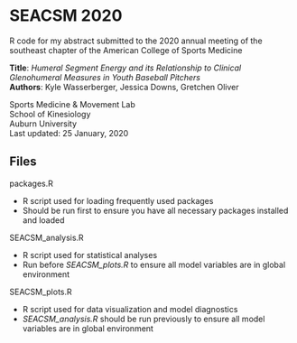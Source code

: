 # SEACSM 2020
R code for my abstract submitted to the 2020 annual meeting of the southeast chapter of the American College of Sports Medicine

**Title**: *Humeral Segment Energy and its Relationship to Clinical Glenohumeral Measures in Youth Baseball Pitchers* <br/>
**Authors**: Kyle Wasserberger, Jessica Downs, Gretchen Oliver

Sports Medicine & Movement Lab <br/> 
School of Kinesiology <br/>
Auburn University <br/>
Last updated: 25 January, 2020 <p/> 

## Files <br/>
packages.R <br/>
- R script used for loading frequently used packages
- Should be run first to ensure you have all necessary packages installed and loaded <p/>

SEACSM_analysis.R
  - R script used for statistical analyses
  - Run before *SEACSM_plots.R* to ensure all model variables are in global environment

SEACSM_plots.R
  - R script used for data visualization and model diagnostics
  - *SEACSM_analysis.R* should be run previously to ensure all model variables are in global environment
